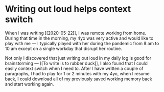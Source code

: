 # Writing out loud helps context switch

When I was writing [[2020-05-22]], I was remote working from home. During that time in the morning, my 4yo was very active and would like to play with me —  I typically played with her during the pandemic from 8 am to 10 am except on a single workday that disrupt her routine.

Not only I discovered that just writing out loud in my daily log is good for brainstorming — [[To write is to rubber duck]], I also found that I could easily context switch when I need to. After I have written a couple of paragraphs, I had to play for 1 or 2 minutes with my 4yo, when I resume back, I could download all of my previously saved working memory back and start working again.

<!-- {BearID:9233C390-EDA5-40FD-A58F-C08560437FAA-8594-00003F7C3EC41A52} -->
